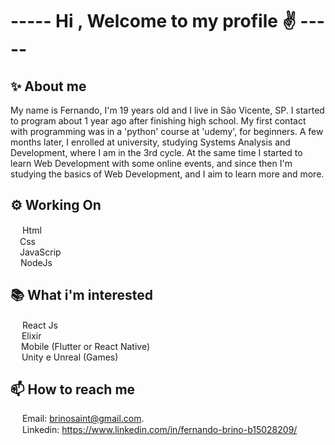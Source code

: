 <h1> ----- Hi , Welcome to my profile ✌ ----- </h1>

<h2> ✨ About me </h2>

My name is Fernando, I'm 19 years old and I live in São Vicente, SP. I started to program about 1 year ago after finishing high school. 
My first contact with programming was in a 'python' course at 'udemy', for beginners. A few months later, I enrolled at university, studying Systems Analysis and Development, where I am in the 3rd cycle. At the same time I started to learn Web Development with some online events, and since then I'm studying the basics of Web Development, and I aim to learn more and more.

<h2>⚙ Working On </h2>

<img src="https://upload.wikimedia.org/wikipedia/commons/thumb/6/61/HTML5_logo_and_wordmark.svg/1200px-HTML5_logo_and_wordmark.svg.png" width="15" height="15"></img> Html
<br>
<img src="https://upload.wikimedia.org/wikipedia/commons/thumb/3/3d/CSS.3.svg/730px-CSS.3.svg.png" width="11" height="15"></img> Css
<br>
<img src="https://upload.wikimedia.org/wikipedia/commons/thumb/9/99/Unofficial_JavaScript_logo_2.svg/1200px-Unofficial_JavaScript_logo_2.svg.png" width="11" height="11"></img> JavaScrip
<br>
<img src="https://media.bitdegree.org/storage/media/images/2018/12/node-js-interview-questions-logo-2-266x300.png" width="12" height="13"></img> NodeJs

<h2> 📚 What i'm interested </h2>

<img src="https://appmasters.io/static/react-47ce6e77f039020ee2e76a10c1e988e9.png" width="15" height="15"></img> React Js
<br>
<img src="https://img1.gratispng.com/20180920/fbu/kisspng-elixir-functional-programming-programming-language-vanc-5ba3e361776458.054704901537467233489.jpg" width="14" height="14"></img> Elixir
<br>
<img src="https://cdn-images-1.medium.com/max/1200/1*5-aoK8IBmXve5whBQM90GA.png" width="13" height="13"></img> Mobile (Flutter or React Native)
<br>
<img src="https://encrypted-tbn0.gstatic.com/images?q=tbn:ANd9GcQ2JC9KDh-UVAiFfDJ7ogzPMQqM24L3rPaVeIk12oxOisxnJ99hOI7hh_Wehb0Bbcx5oDY&usqp=CAU" width="14" height="14"></img> Unity e Unreal (Games)

<h2>📫 How to reach me </h2>
 
<img src="https://upload.wikimedia.org/wikipedia/commons/thumb/7/7e/Gmail_icon_%282020%29.svg/1200px-Gmail_icon_%282020%29.svg.png" width="15" height="10"></img> Email: brinosaint@gmail.com.
<br>
<img src="https://99prod.s3.amazonaws.com/uploads/image/file/549999/linkedin-logo-3.png" width="15" height="15"></img> Linkedin: https://www.linkedin.com/in/fernando-brino-b15028209/ 



